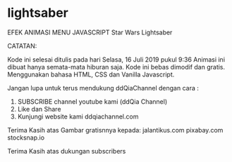 # lightsaber
EFEK ANIMASI MENU JAVASCRIPT  Star Wars Lightsaber

CATATAN:

Kode ini selesai ditulis pada hari Selasa, 16 Juli 2019 pukul 9:36
Animasi ini dibuat hanya semata-mata hiburan saja.
Kode ini bebas dimodif dan gratis. 
Menggunakan bahasa HTML, CSS dan Vanilla Javascript.

Jangan lupa untuk terus mendukung ddQiaChannel dengan cara :
1. SUBSCRIBE channel youtube kami (ddQia Channel)
2. Like dan Share
3. Kunjungi website kami ddqiachannel.com

Terima Kasih atas Gambar gratisnnya kepada:
jalantikus.com
pixabay.com
stocksnap.io

Terima Kasih atas dukungan subscribers
